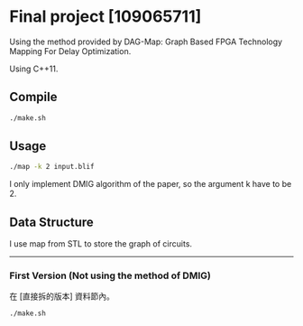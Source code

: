 # Final project [109065711]

Using the method provided by DAG-Map: Graph Based FPGA Technology Mapping For Delay Optimization.

Using C++11.

## Compile

```bash
./make.sh
```



## Usage

```bash
./map -k 2 input.blif
```

I only implement DMIG algorithm of the paper, so the argument k have to be 2.

## Data Structure

I use map from STL to store the graph of circuits.	



---



### First Version (Not using the method of DMIG)

在 [直接拆的版本] 資料節內。

```bash
./make.sh
```

